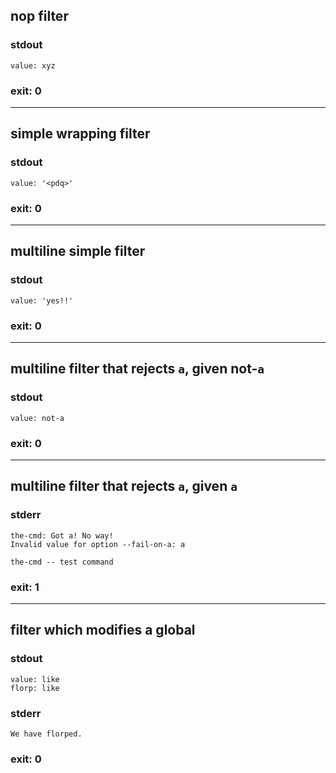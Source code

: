 ## nop filter

### stdout
```
value: xyz
```

### exit: 0

- - - - - - - - - -

## simple wrapping filter

### stdout
```
value: '<pdq>'
```

### exit: 0

- - - - - - - - - -

## multiline simple filter

### stdout
```
value: 'yes!!'
```

### exit: 0

- - - - - - - - - -

## multiline filter that rejects `a`, given not-`a`

### stdout
```
value: not-a
```

### exit: 0

- - - - - - - - - -

## multiline filter that rejects `a`, given `a`

### stderr
```
the-cmd: Got a! No way!
Invalid value for option --fail-on-a: a

the-cmd -- test command
```

### exit: 1

- - - - - - - - - -

## filter which modifies a global

### stdout
```
value: like
florp: like
```

### stderr
```
We have florped.
```

### exit: 0

